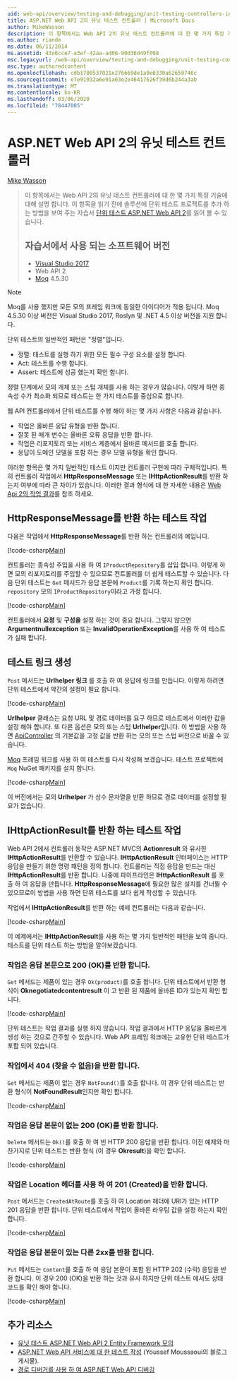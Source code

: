 ```yaml
---
uid: web-api/overview/testing-and-debugging/unit-testing-controllers-in-web-api
title: ASP.NET Web API 2의 유닛 테스트 컨트롤러 | Microsoft Docs
author: MikeWasson
description: 이 항목에서는 Web API 2의 유닛 테스트 컨트롤러에 대 한 몇 가지 특정 기술에 대해 설명 합니다. 이 항목을 읽기 전에 자습서 단위를 읽을 수 있습니다.
ms.author: riande
ms.date: 06/11/2014
ms.assetid: 43a6cce7-a3ef-42aa-ad06-90d36d49f098
msc.legacyurl: /web-api/overview/testing-and-debugging/unit-testing-controllers-in-web-api
msc.type: authoredcontent
ms.openlocfilehash: cdb1700537021e276669de1a9e0330a62659746c
ms.sourcegitcommit: e7e91932a6e91a63e2e46417626f39d6b244a3ab
ms.translationtype: MT
ms.contentlocale: ko-KR
ms.lasthandoff: 03/06/2020
ms.locfileid: "78447005"
---
```

# <a name="unit-testing-controllers-in-aspnet-web-api-2"></a>ASP.NET Web API 2의 유닛 테스트 컨트롤러

[Mike Wasson](https://github.com/MikeWasson)

> 이 항목에서는 Web API 2의 유닛 테스트 컨트롤러에 대 한 몇 가지 특정 기술에 대해 설명 합니다. 이 항목을 읽기 전에 솔루션에 단위 테스트 프로젝트를 추가 하는 방법을 보여 주는 자습서 [단위 테스트 ASP.NET Web API 2](unit-testing-with-aspnet-web-api.md)를 읽어 볼 수 있습니다.
>
> ## <a name="software-versions-used-in-the-tutorial"></a>자습서에서 사용 되는 소프트웨어 버전
>
> - [Visual Studio 2017](https://visualstudio.microsoft.com/downloads/?utm_medium=microsoft&utm_source=docs.microsoft.com&utm_campaign=button+cta&utm_content=download+vs2017)
> - Web API 2
> - [Moq](https://github.com/Moq) 4.5.30

> [!NOTE]
> Moq를 사용 했지만 모든 모의 프레임 워크에 동일한 아이디어가 적용 됩니다. Moq 4.5.30 이상 버전은 Visual Studio 2017, Roslyn 및 .NET 4.5 이상 버전을 지원 합니다.

단위 테스트의 일반적인 패턴은 &quot;정렬&quot;입니다.

- 정렬: 테스트를 실행 하기 위한 모든 필수 구성 요소를 설정 합니다.
- Act: 테스트를 수행 합니다.
- Assert: 테스트에 성공 했는지 확인 합니다.

정렬 단계에서 모의 개체 또는 스텁 개체를 사용 하는 경우가 많습니다. 이렇게 하면 종속성 수가 최소화 되므로 테스트는 한 가지 테스트를 중심으로 합니다.

웹 API 컨트롤러에서 단위 테스트를 수행 해야 하는 몇 가지 사항은 다음과 같습니다.

- 작업은 올바른 응답 유형을 반환 합니다.
- 잘못 된 매개 변수는 올바른 오류 응답을 반환 합니다.
- 작업은 리포지토리 또는 서비스 계층에서 올바른 메서드를 호출 합니다.
- 응답이 도메인 모델을 포함 하는 경우 모델 유형을 확인 합니다.

이러한 항목은 몇 가지 일반적인 테스트 이지만 컨트롤러 구현에 따라 구체적입니다. 특히 컨트롤러 작업에서 **HttpResponseMessage** 또는 **IHttpActionResult**를 반환 하는지 여부에 따라 큰 차이가 있습니다. 이러한 결과 형식에 대 한 자세한 내용은 [Web Api 2의 작업 결과](../getting-started-with-aspnet-web-api/action-results.md)를 참조 하세요.

## <a name="testing-actions-that-return-httpresponsemessage"></a>HttpResponseMessage를 반환 하는 테스트 작업

다음은 작업에서 **HttpResponseMessage**를 반환 하는 컨트롤러의 예입니다.

[!code-csharp[Main](unit-testing-controllers-in-web-api/samples/sample1.cs)]

컨트롤러는 종속성 주입을 사용 하 여 `IProductRepository`를 삽입 합니다. 이렇게 하면 모의 리포지토리를 주입할 수 있으므로 컨트롤러를 더 쉽게 테스트할 수 있습니다. 다음 단위 테스트는 `Get` 메서드가 응답 본문에 `Product`를 기록 하는지 확인 합니다. `repository` 모의 `IProductRepository`이라고 가정 합니다.

[!code-csharp[Main](unit-testing-controllers-in-web-api/samples/sample2.cs)]

컨트롤러에서 **요청** 및 **구성을** 설정 하는 것이 중요 합니다. 그렇지 않으면 **Argumentnullexception** 또는 **InvalidOperationException**를 사용 하 여 테스트가 실패 합니다.

## <a name="testing-link-generation"></a>테스트 링크 생성

`Post` 메서드는 **Urlhelper 링크** 를 호출 하 여 응답에 링크를 만듭니다. 이렇게 하려면 단위 테스트에서 약간의 설정이 필요 합니다.

[!code-csharp[Main](unit-testing-controllers-in-web-api/samples/sample3.cs)]

**Urlhelper** 클래스는 요청 URL 및 경로 데이터를 요구 하므로 테스트에서 이러한 값을 설정 해야 합니다. 또 다른 옵션은 모의 또는 스텁 **Urlhelper**입니다. 이 방법을 사용 하면 [ApiController](https://msdn.microsoft.com/library/system.web.http.apicontroller.url.aspx) 의 기본값을 고정 값을 반환 하는 모의 또는 스텁 버전으로 바꿀 수 있습니다.

[Moq](https://github.com/Moq) 프레임 워크를 사용 하 여 테스트를 다시 작성해 보겠습니다. 테스트 프로젝트에 `Moq` NuGet 패키지를 설치 합니다.

[!code-csharp[Main](unit-testing-controllers-in-web-api/samples/sample4.cs)]

이 버전에서는 모의 **Urlhelper** 가 상수 문자열을 반환 하므로 경로 데이터를 설정할 필요가 없습니다.

## <a name="testing-actions-that-return-ihttpactionresult"></a>IHttpActionResult를 반환 하는 테스트 작업

Web API 2에서 컨트롤러 동작은 ASP.NET MVC의 **Actionresult** 와 유사한 **IHttpActionResult**를 반환할 수 있습니다. **IHttpActionResult** 인터페이스는 HTTP 응답을 만들기 위한 명령 패턴을 정의 합니다. 컨트롤러는 직접 응답을 만드는 대신 **IHttpActionResult**를 반환 합니다. 나중에 파이프라인은 **IHttpActionResult** 를 호출 하 여 응답을 만듭니다. **HttpResponseMessage**에 필요한 많은 설치를 건너뛸 수 있으므로이 방법을 사용 하면 단위 테스트를 보다 쉽게 작성할 수 있습니다.

작업에서 **IHttpActionResult**를 반환 하는 예제 컨트롤러는 다음과 같습니다.

[!code-csharp[Main](unit-testing-controllers-in-web-api/samples/sample5.cs)]

이 예제에서는 **IHttpActionResult**를 사용 하는 몇 가지 일반적인 패턴을 보여 줍니다. 테스트를 단위 테스트 하는 방법을 알아보겠습니다.

### <a name="action-returns-200-ok-with-a-response-body"></a>작업은 응답 본문으로 200 (OK)를 반환 합니다.

`Get` 메서드는 제품이 있는 경우 `Ok(product)`를 호출 합니다. 단위 테스트에서 반환 형식이 **Oknegotiatedcontentresult** 이 고 반환 된 제품에 올바른 ID가 있는지 확인 합니다.

[!code-csharp[Main](unit-testing-controllers-in-web-api/samples/sample6.cs)]

단위 테스트는 작업 결과를 실행 하지 않습니다. 작업 결과에서 HTTP 응답을 올바르게 생성 하는 것으로 간주할 수 있습니다. Web API 프레임 워크에는 고유한 단위 테스트가 포함 되어 있습니다.

### <a name="action-returns-404-not-found"></a>작업에서 404 (찾을 수 없음)을 반환 합니다.

`Get` 메서드는 제품이 없는 경우 `NotFound()`를 호출 합니다. 이 경우 단위 테스트는 반환 형식이 **NotFoundResult**인지만 확인 합니다.

[!code-csharp[Main](unit-testing-controllers-in-web-api/samples/sample7.cs)]

### <a name="action-returns-200-ok-with-no-response-body"></a>작업은 응답 본문이 없는 200 (OK)를 반환 합니다.

`Delete` 메서드는 `Ok()`를 호출 하 여 빈 HTTP 200 응답을 반환 합니다. 이전 예제와 마찬가지로 단위 테스트는 반환 형식 (이 경우 **Okresult**)을 확인 합니다.

[!code-csharp[Main](unit-testing-controllers-in-web-api/samples/sample8.cs)]

### <a name="action-returns-201-created-with-a-location-header"></a>작업은 Location 헤더를 사용 하 여 201 (Created)을 반환 합니다.

`Post` 메서드는 `CreatedAtRoute`를 호출 하 여 Location 헤더에 URI가 있는 HTTP 201 응답을 반환 합니다. 단위 테스트에서 작업이 올바른 라우팅 값을 설정 하는지 확인 합니다.

[!code-csharp[Main](unit-testing-controllers-in-web-api/samples/sample9.cs)]

### <a name="action-returns-another-2xx-with-a-response-body"></a>작업은 응답 본문이 있는 다른 2xx를 반환 합니다.

`Put` 메서드는 `Content`를 호출 하 여 응답 본문이 포함 된 HTTP 202 (수락) 응답을 반환 합니다. 이 경우 200 (OK)을 반환 하는 것과 유사 하지만 단위 테스트 에서도 상태 코드를 확인 해야 합니다.

[!code-csharp[Main](unit-testing-controllers-in-web-api/samples/sample10.cs)]

## <a name="additional-resources"></a>추가 리소스

- [유닛 테스트 ASP.NET Web API 2 Entity Framework 모의](mocking-entity-framework-when-unit-testing-aspnet-web-api-2.md)
- [ASP.NET Web API 서비스에 대 한 테스트 작성](https://blogs.msdn.com/b/youssefm/archive/2013/01/28/writing-tests-for-an-asp-net-webapi-service.aspx) (Youssef Moussaoui의 블로그 게시물).
- [경로 디버거를 사용 하 여 ASP.NET Web API 디버깅](https://blogs.msdn.com/b/webdev/archive/2013/04/04/debugging-asp-net-web-api-with-route-debugger.aspx)
